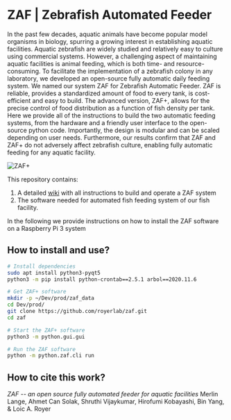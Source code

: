 # ZAF | Zebrafish Automated Feeder

In the past few decades, aquatic animals have become popular model organisms in biology, spurring a growing interest in establishing aquatic facilities. Aquatic zebrafish are widely studied and relatively easy to culture using commercial systems. However, a challenging aspect of maintaining aquatic facilities is animal feeding, which is both time- and resource-consuming. To facilitate the implementation of a zebrafish colony in any laboratory, we developed an open-source fully automatic daily feeding system. We named our system ZAF for Zebrafish Automatic Feeder. ZAF is reliable, provides a standardized amount of food to every tank, is cost-efficient and easy to build. The advanced version, ZAF+, allows for the precise control of food distribution as a function of fish density per tank. Here we provide all of the instructions to build the two automatic feeding systems, from the hardware and a friendly user interface to the open-source python code. Importantly, the design is modular and can be scaled depending on user needs. Furthermore, our results confirm that ZAF and ZAF+ do not adversely affect zebrafish culture, enabling fully automatic feeding for any aquatic facility.

![ZAF+](https://user-images.githubusercontent.com/1870994/115090362-857b5680-9ec9-11eb-9445-9378e0e6fe54.png)



This repository contains:

1. A detailed [wiki](https://github.com/royerlab/ZAF/wiki) with all instructions to build and operate a ZAF system
2. The software needed for automated fish feeding system of our fish facility.

In the following we provide instructions on how to install the ZAF software on a Raspberry Pi 3 system

## How to install and use?

```bash
# Install dependencies
sudo apt install python3-pyqt5
python3 -m pip install python-crontab==2.5.1 arbol==2020.11.6

# Get ZAF+ software
mkdir -p ~/Dev/prod/zaf_data
cd Dev/prod/
git clone https://github.com/royerlab/zaf.git
cd zaf

# Start the ZAF+ software
python3 -m python.gui.gui

# Run the ZAF software
python -m python.zaf.cli run
```

## How to cite this work?

*ZAF -- an open source fully automated feeder for aquatic facilities*
Merlin Lange, Ahmet Can Solak, Shruthi Vijaykumar, Hirofumi Kobayashi,  Bin Yang, & Loic A. Royer

